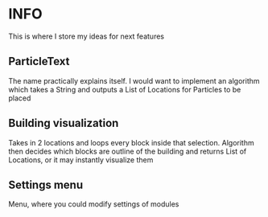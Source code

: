 # INFO
This is where I store my ideas for next features

## ParticleText
The name practically explains itself. I would want to implement an algorithm which takes a String and outputs a List of Locations for Particles to be placed

## Building visualization
Takes in 2 locations and loops every block inside that selection. Algorithm then decides which blocks are outline of the building and returns List of Locations, or it may instantly visualize them

## Settings menu
Menu, where you could modify settings of modules

